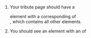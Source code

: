 1. Your tribute page should have a <main> element with a corresponding <id> of <main>, 
which contains all other elements.

2. You should see an element with an <id> of <title>, which contains a string, that describes the subject of the tribut page.

3. You should see either a <figure> or a <div> element, with an <id> of <img-div>.

4. Within the <#img-div> element, you should see an <img> element with a corresponding <id="image">.

5. Within the <#img-div> element, you should see an element with a corresponding <id="img-caption"> that contains textual content describing the imgae shown in <#img-div>.

6. You should see an element with a corresponding <id="tribute-info">, which contains textual content describing the subject of the tribute page.

7. You should see an <a> element with a corresponding <id="tribute-link">, which links to an outside site, that contains additional information about the subject of the tribute page. HINT: You must give your element an attribute of <target> and set it to <_blank> in order for your link to open in a new tab.

8. Your <#image> should use <max-width> and <height> properties to resize responsively, relative to the width of its parent element, without exceeding its original size.

9. Your <img> element should be centered within its parent element.


--------------------------------------------------



-- Your <#img-div>, <#image>, <#img-caption>, <#tribute-info>, and <#tribute-info> should all be descendants of <#main>.



-- You should have a <figure> or <div> element with an <id> of <img-div>.

-- You should have an <img> element with an <id> of <image>.

-- Your <#image> should be a descendat of <#image>.

-- You should have a <figcaption> or <div> element with an <id> of <img-caption>.

-- Your <#img-caption> should be a descendat of <#img-div>.

-- Your <#img-caption> should not be empty.

-- You should have an element with an <id> of <tribut-info>.

-- Your <#tribute-info> should not be empty.

-- You should have an <a> element with an <id> of <tribute-link>.

-- Your <#tribute-link> should have an <href> attribute and value.

-- Your <#tribute-lin> should have a <target> attribute set to <_blank>.

-- Your <img> element should have a <display> of <block>.

-- Your <#image> should have a <max-width> of <100%>.

-- Your <#image> should have a <height> of <auto>.

-- Your <#image> should be centered within its parent.